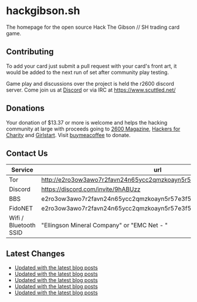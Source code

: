 # hackgibson.sh
The homepage for the open source Hack The Gibson // SH trading card game.


## Contributing

To add your card just submit a pull request with your card's front art, it would be added to the next run of set after community play testing.

Game play and discussions over the project is held the r2600 discord server. Come join us at [Discord](https://discord.com/invite/9hABUzz) or via IRC at https://www.scuttled.net/


## Donations

Your donation of $13.37 or more is welcome and helps the hacking community at large with proceeds going to [2600 Magazine](https://2600.com/), [Hackers for Charity](https://hackersforcharity.org) and [Girlstart](https://girlstart.org).  Visit [buymeacoffee](https://www.buymeacoffee.com/hackgibson.sh) to donate.


## Contact Us

Service | url
-|-
Tor | http://e2ro3ow3awo7r2favn24n65ycc2qmzkoayn5r57e3f56nvjwdcgg32ad.onion
Discord | https://discord.com/invite/9hABUzz
BBS | e2ro3ow3awo7r2favn24n65ycc2qmzkoayn5r57e3f56nvjwdcgg32ad.onion:23
FidoNET | e2ro3ow3awo7r2favn24n65ycc2qmzkoayn5r57e3f56nvjwdcgg32ad.onion:24554
Wifi / Bluetooth SSID | "Ellingson Mineral Company" or "EMC Net - <fidonet address>"

## Latest Changes
<!-- BLOG-POST-LIST:START -->
- [Updated with the latest blog posts](https://github.com/DFW2600/hackgibson.sh/commit/f3c18c20ad789c20ccd025cfaf4b377d7dcba9cd)
- [Updated with the latest blog posts](https://github.com/DFW2600/hackgibson.sh/commit/196d1415a80f2a2face730e2d5c2a57f16a185b5)
- [Updated with the latest blog posts](https://github.com/DFW2600/hackgibson.sh/commit/4ad42d47fd4ffa585af402c9e9f2b7dbdac10d4e)
- [Updated with the latest blog posts](https://github.com/DFW2600/hackgibson.sh/commit/dce716f60be4c1c336346b4418d9cf7213caf2c5)
- [Updated with the latest blog posts](https://github.com/DFW2600/hackgibson.sh/commit/d4da39d65a5ef66184f51e9fe36ee7356b658466)
<!-- BLOG-POST-LIST:END -->
